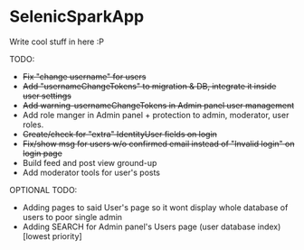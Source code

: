 # SelenicSparkApp
Write cool stuff in here :P

TODO:
- ~~Fix "change username" for users~~
- ~~Add "usernameChangeTokens" to migration & DB, integrate it inside user settings~~
- ~~Add warning-usernameChangeTokens in Admin panel user management~~
- Add role manger in Admin panel + protection to admin, moderator, user roles.
- ~~Create/check for "extra" IdentityUser fields on login~~
- ~~Fix/show msg for users w/o confirmed email instead of "Invalid login" on login page~~
- Build feed and post view ground-up
- Add moderator tools for user's posts

OPTIONAL TODO:
- Adding pages to said User's page so it wont display whole database of users to poor single admin
- Adding SEARCH for Admin panel's Users page (user database index) [lowest priority]